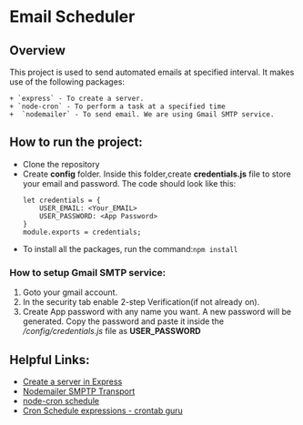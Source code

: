 # Email Scheduler

## Overview
This project is used to send automated emails at specified interval. It makes use of the following packages:

    + `express` - To create a server.
    + `node-cron` - To perform a task at a specified time
    +  `nodemailer` - To send email. We are using Gmail SMTP service.

## How to run the project:
   + Clone the repository
   + Create **config** folder. Inside this folder,create **credentials.js** file to store your email and password. The code should look like this:
        ``` 
        let credentials = {
            USER_EMAIL: <Your_EMAIL>
            USER_PASSWORD: <App Password>
        }
        module.exports = credentials;
        ```
   + To install all the packages, run the command:`npm install`

### How to setup Gmail SMTP service:
  1. Goto your gmail account.
  2. In the security tab enable 2-step Verification(if not already on).
  3. Create App password with any name you want. A new password will be generated. Copy the password and paste it inside the */config/credentials.js* file as **USER_PASSWORD**

## Helpful Links:
+ [Create a server in Express](https://expressjs.com/en/starter/hello-world.html)
+ [Nodemailer SMPTP Transport](https://nodemailer.com/smtp/)
+ [node-cron schedule](https://www.npmjs.com/package/node-cron)
+ [Cron Schedule expressions - crontab guru](https://crontab.guru/)